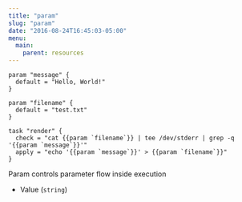 ```yaml
---
title: "param"
slug: "param"
date: "2016-08-24T16:45:03-05:00"
menu:
  main:
    parent: resources
---
```


```hcl
param "message" {
  default = "Hello, World!"
}

param "filename" {
  default = "test.txt"
}

task "render" {
  check = "cat {{param `filename`}} | tee /dev/stderr | grep -q '{{param `message`}}'"
  apply = "echo '{{param `message`}}' > {{param `filename`}}"
}
```

Param controls parameter flow inside execution

- Value (`string`)

  

